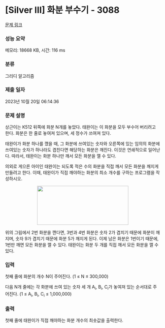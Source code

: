 # [Silver III] 화분 부수기 - 3088 

[문제 링크](https://www.acmicpc.net/problem/3088) 

### 성능 요약

메모리: 18668 KB, 시간: 116 ms

### 분류

그리디 알고리즘

### 제출 일자

2023년 10월 20일 06:14:36

### 문제 설명

<p>상근이는 K512 뒤쪽에 화분 N개를 놓았다. 태완이는 이 화분을 모두 부수어 버리려고 한다. 화분은 한 줄로 놓여져 있으며, 세 정수가 쓰여져 있다.</p>

<p>태완이가 화분 하나를 깼을 때, 그 화분에 쓰여있는 숫자와 오른쪽에 있는 임의의 화분에 쓰여있는 숫자가 하나라도 겹친다면 해당하는 화분은 깨진다. 이것은 연쇄적으로 일어난다. 따라서, 태완이는 화분 하나만 깨서 모든 화분을 깰 수 있다.</p>

<p>의외로 게으른 아이인 태완이는 되도록 적은 수의 화분을 직접 깨서 모든 화분을 깨지게 만들려고 한다. 이때, 태완이가 직접 깨야하는 화분의 최소 개수를 구하는 프로그램을 작성하시오.</p>

<p style="text-align: center;"><img alt="" src="https://upload.acmicpc.net/a74288a2-812e-4262-9c39-3530b571ea90/-/preview/" style="width: 296px; height: 127px;"></p>

<p>위의 그림에서 2번 화분을 깬다면, 3번과 4번 화분은 숫자 2가 겹치기 때문에 화분이 깨지며, 숫자 9가 겹치기 때문에 화분 5가 깨지게 된다. 이제 남은 화분은 1번이기 때문에, 1번만 깨면 모든 화분을 깰 수 있다. 태완이는 화분 두 개를 직접 깨서 모든 화분을 깰 수 있다.</p>

### 입력 

 <p>첫째 줄에 화분의 개수 N이 주어진다. (1 ≤ N ≤ 300,000)</p>

<p>다음 N개 줄에는 각 화분에 쓰여 있는 숫자 세 개 A<sub>i</sub>, B<sub>i</sub>, C<sub>i</sub>가 놓여져 있는 순서대로 주어진다. (1 ≤ A<sub>i</sub>, B<sub>i</sub>, C<sub>i</sub> ≤ 1,000,000)</p>

### 출력 

 <p>첫째 줄에 태완이가 직접 깨야하는 화분 개수의 최솟값을 출력한다.</p>

